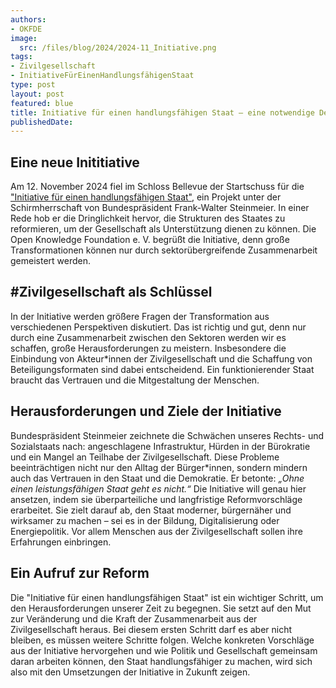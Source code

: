 ```yaml
---
authors:
- OKFDE
image:
  src: /files/blog/2024/2024-11_Initiative.png
tags:
- Zivilgesellschaft
- InitiativeFürEinenHandlungsfähigenStaat
type: post
layout: post
featured: blue
title: Initiative für einen handlungsfähigen Staat – eine notwendige Debatte über unsere Demokratie
publishedDate: 
---
```


## Eine neue Inititiative

Am 12. November 2024 fiel im Schloss Bellevue der Startschuss für die ["Initiative für einen handlungsfähigen Staat"](https://www.bundespraesident.de/SharedDocs/Reden/DE/Frank-Walter-Steinmeier/Reden/2024/11/241112-Initiative-handlungsfaehiger-Staat.html), ein Projekt unter der Schirmherrschaft von Bundespräsident Frank-Walter Steinmeier. In einer Rede hob er die Dringlichkeit hervor, die Strukturen des Staates zu reformieren, um der Gesellschaft als Unterstützung dienen zu können. Die Open Knowledge Foundation e. V. begrüßt die Initiative, denn große Transformationen können nur durch sektorübergreifende Zusammenarbeit gemeistert werden.

## #Zivilgesellschaft als Schlüssel

In der Initiative werden größere Fragen der Transformation aus verschiedenen Perspektiven diskutiert. Das ist richtig und gut, denn nur durch eine Zusammenarbeit zwischen den Sektoren werden wir es schaffen, große Herausforderungen zu meistern. Insbesondere die Einbindung von Akteur*innen der Zivilgesellschaft und die Schaffung von Beteiligungsformaten sind dabei entscheidend. Ein funktionierender Staat braucht das Vertrauen und die Mitgestaltung der Menschen.

## Herausforderungen und Ziele der Initiative

Bundespräsident Steinmeier zeichnete die Schwächen unseres Rechts- und Sozialstaats nach: angeschlagene Infrastruktur, Hürden in der Bürokratie und ein Mangel an Teilhabe der Zivilgesellschaft. Diese Probleme beeinträchtigen nicht nur den Alltag der Bürger*innen, sondern mindern auch das Vertrauen in den Staat und die Demokratie. Er betonte: *„Ohne einen leistungsfähigen Staat geht es nicht.“* Die Initiative will genau hier ansetzen, indem sie überparteiliche und langfristige Reformvorschläge erarbeitet. Sie zielt darauf ab, den Staat moderner, bürgernäher und wirksamer zu machen – sei es in der Bildung, Digitalisierung oder Energiepolitik. Vor allem Menschen aus der Zivilgesellschaft sollen ihre Erfahrungen einbringen.

## Ein Aufruf zur Reform

Die "Initiative für einen handlungsfähigen Staat" ist ein wichtiger Schritt, um den Herausforderungen unserer Zeit zu begegnen. Sie setzt auf den Mut zur Veränderung und die Kraft der Zusammenarbeit aus der Zivilgesellschaft heraus. Bei diesem ersten Schritt darf es aber nicht bleiben, es müssen weitere Schritte folgen. Welche konkreten Vorschläge aus der Initiative hervorgehen und wie Politik und Gesellschaft gemeinsam daran arbeiten können, den Staat handlungsfähiger zu machen, wird sich also mit den Umsetzungen der Initiative in Zukunft zeigen.
